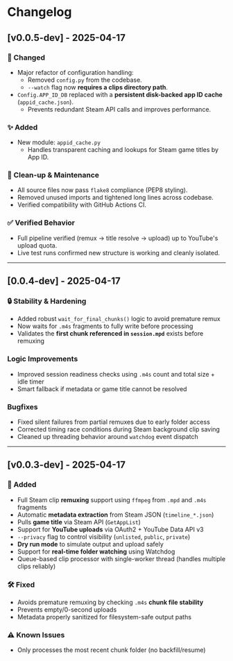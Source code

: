# Changelog


## [v0.0.5-dev] - 2025-04-17
### 🔄 Changed
- Major refactor of configuration handling:
  - Removed `config.py` from the codebase.
  - `--watch` flag now **requires a clips directory path**.
- `Config.APP_ID_DB` replaced with a **persistent disk-backed app ID cache** (`appid_cache.json`).
  - Prevents redundant Steam API calls and improves performance.

### ✨ Added
- New module: `appid_cache.py`
  - Handles transparent caching and lookups for Steam game titles by App ID.

### 🧹 Clean-up & Maintenance
- All source files now pass `flake8` compliance (PEP8 styling).
- Removed unused imports and tightened long lines across codebase.
- Verified compatibility with GitHub Actions CI.

### ✅ Verified Behavior
- Full pipeline verified (remux → title resolve → upload) up to YouTube's upload quota.
- Live test runs confirmed new structure is working and cleanly isolated.

---




## [0.0.4-dev] - 2025-04-17

### 🔒 Stability & Hardening
- Added robust `wait_for_final_chunks()` logic to avoid premature remux
- Now waits for `.m4s` fragments to fully write before processing
- Validates the **first chunk referenced in `session.mpd`** exists before remuxing

### Logic Improvements
- Improved session readiness checks using `.m4s` count and total size + idle timer
- Smart fallback if metadata or game title cannot be resolved

### Bugfixes
- Fixed silent failures from partial remuxes due to early folder access
- Corrected timing race conditions during Steam background clip saving
- Cleaned up threading behavior around `watchdog` event dispatch


---


## [v0.0.3-dev] - 2025-04-17

### 🚀 Added
- Full Steam clip **remuxing** support using `ffmpeg` from `.mpd` and `.m4s` fragments
- Automatic **metadata extraction** from Steam JSON (`timeline_*.json`)
- Pulls **game title** via Steam API (`GetAppList`)
- Support for **YouTube uploads** via OAuth2 + YouTube Data API v3
- `--privacy` flag to control visibility (`unlisted`, `public`, `private`)
- **Dry run mode** to simulate output and upload safely
- Support for **real-time folder watching** using Watchdog
- Queue-based clip processor with single-worker thread (handles multiple clips reliably)

### 🛠️ Fixed
- Avoids premature remuxing by checking `.m4s` **chunk file stability**
- Prevents empty/0-second uploads
- Metadata properly sanitized for filesystem-safe output paths

### ⚠️ Known Issues
- Only processes the most recent chunk folder (no backfill/resume)

